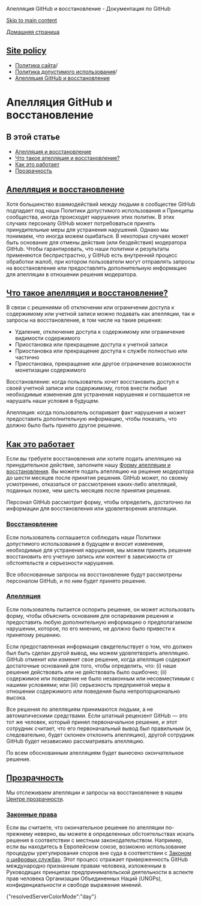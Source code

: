 Апелляция GitHub и восстановление - Документация по GitHub

[Skip to main content](#main-content)

[Домашняя страница](/ru)

[Site policy](/ru/site-policy)
----------

* [Политика сайта](/ru/site-policy)/
* [Политика допустимого использования](/ru/site-policy/acceptable-use-policies)/
* [Апелляция GitHub и восстановление](/ru/site-policy/acceptable-use-policies/github-appeal-and-reinstatement)

Апелляция GitHub и восстановление
==========

В этой статье
----------

* [Апелляция и восстановление](#appeal-and-reinstatement)
* [Что такое апелляция и восстановление?](#what-are-appeals-and-reinstatements)
* [Как это работает](#how-this-works)
* [Прозрачность](#transparency)

[Апелляция и восстановление](#appeal-and-reinstatement)
----------

Хотя большинство взаимодействий между людьми в сообществе GitHub подпадает под наши Политики допустимого использования и Принципы сообщества, иногда происходят нарушения этих политик. В этих случаях персоналу GitHub может потребоваться принять принудительные меры для устранения нарушений. Однако мы понимаем, что иногда можем ошибаться. В некоторых случаях может быть основание для отмены действия (или бездействия) модератора GitHub. Чтобы гарантировать, что наши политики и результаты применяются беспристрастно, у GitHub есть внутренний процесс обработки жалоб, при котором пользователи могут отправлять запросы на восстановление или предоставлять дополнительную информацию для апелляции в отношении решения модератора.

[Что такое апелляция и восстановление?](#what-are-appeals-and-reinstatements)
----------

В связи с решениями об отключении или ограничении доступа к содержимому или учетной записи можно подавать как апелляции, так и запросы на восстановление, в том числе на такие решения:

* Удаление, отключение доступа к содержимому или ограничение видимости содержимого
* Приостановка или прекращение доступа к учетной записи
* Приостановка или прекращение доступа к службе полностью или частично
* Приостановка, прекращение или другое ограничение возможности монетизации содержимого

Восстановление: когда пользователь хочет восстановить доступ к своей учетной записи или содержимому, готов внести любые необходимые изменения для устранения нарушения и соглашается не нарушать наши условия в будущем.

Апелляция: когда пользователь оспаривает факт нарушения и может предоставить дополнительную информацию, чтобы показать, что должно было быть принято другое решение.

[Как это работает](#how-this-works)
----------

Если вы требуете восстановления или хотите подать апелляцию на принудительное действие, заполните нашу [Форму апелляции и восстановления](https://support.github.com/contact/reinstatement). Вы можете подать апелляцию на решение модератора до шести месяцев после принятия решения. GitHub может, по своему усмотрению, отказаться от рассмотрения каких-либо апелляций, поданных позже, чем шесть месяцев после принятия решения.

Персонал GitHub рассмотрит форму, чтобы определить, достаточно ли информации для восстановления или удовлетворения апелляции.

### [Восстановление](#reinstatements) ###

Если пользователь соглашается соблюдать наши Политики допустимого использования в будущем и вносит изменения, необходимые для устранения нарушения, мы можем принять решение восстановить его учетную запись или контент в зависимости от обстоятельств и серьезности нарушения.

Все обоснованные запросы на восстановление будут рассмотрены персоналом GitHub, и по ним будет принято решение.

### [Апелляция](#appeals) ###

Если пользователь пытается оспорить решение, он может использовать форму, чтобы объяснить основания для оспаривания решения и предоставить любую дополнительную информацию о предполагаемом нарушении, которое, по его мнению, не должно было привести к принятому решению.

Если предоставленная информация свидетельствует о том, что должен был быть сделан другой вывод, мы можем удовлетворить апелляцию. GitHub отменит или изменит свое решение, когда апелляция содержит достаточные оснований для того, чтобы определить, что: (i) наше решение действовать или не действовать было ошибочно; (ii) содержимое или поведение не было незаконным или несовместимым с нашими условиями; или (iii) серьезность предпринятой меры в отношении содержимого или поведения была непропорционально высока.

Все решения по апелляциям принимаются людьми, а не автоматическими средствами. Если штатный рецензент GitHub — это тот же человек, который принял первоначальное решение, и этот сотрудник считает, что его первоначальный вывод был правильным (и, следовательно, будет склонен отклонить апелляцию), другой сотрудник GitHub будет независимо рассматривать апелляцию.

По всем обоснованным апелляциям будет вынесено окончательное решение.

[Прозрачность](#transparency)
----------

Мы отслеживаем апелляции и запросы на восстановление в нашем [Центре прозрачности](https://transparencycenter.github.com/appeals/).

### [Законные права](#legal-rights) ###

Если вы считаете, что окончательное решение по апелляции по-прежнему неверно, вы можете в определенных обстоятельствах искать решения в соответствии с местным законодательством. Например, если вы находитесь в Европейском союзе, возможно использование процедуры урегулирования споров вне суда в соответствии с [Законом о цифровых службах](https://eur-lex.europa.eu/eli/reg/2022/2065/oj#d1e2819-1-1). Этот процесс отражает приверженность GitHub международно признанным правам человека, изложенным в Руководящих принципах предпринимательской деятельности в аспекте прав человека Организации Объединенных Наций (UNGPs), конфиденциальности и свободе выражения мнений.

{"resolvedServerColorMode":"day"}
